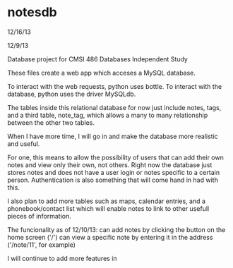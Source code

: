 notesdb
=======


12/16/13



12/9/13

Database project for CMSI 486 Databases Independent Study

These files create a web app which acceses a MySQL database.

To interact with the web requests, python uses bottle. To interact with the database, python uses the driver MySQLdb.

The tables inside this relational database for now just include notes, tags, and a third table, note_tag, which allows a many to many relationship between the other two tables.

When I have more time, I will go in and make the database more realistic and useful.

For one, this means to allow the possibility of users that can add their own notes and view only their own, not others. Right now the database just stores notes and does not have a user login or notes specific to a certain person. Authentication is also something that will come hand in had with this.

I also plan to add more tables such as maps, calendar entries, and a phonebook/contact list which will enable notes to link to other usefull pieces of information.

The funcionality as of 12/10/13:
    can add notes by clicking the button on the home screen ('/')
    can view a specific note by entering it in the address ('/note/11', for example)
    
I will continue to add more features in
